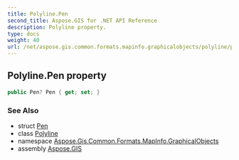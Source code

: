```yaml
---
title: Polyline.Pen
second_title: Aspose.GIS for .NET API Reference
description: Polyline property. 
type: docs
weight: 40
url: /net/aspose.gis.common.formats.mapinfo.graphicalobjects/polyline/pen/
---
```

## Polyline.Pen property

```csharp
public Pen? Pen { get; set; }
```

### See Also

* struct [Pen](../../../aspose.gis.common.formats.mapinfo.styling/pen/)
* class [Polyline](../)
* namespace [Aspose.Gis.Common.Formats.MapInfo.GraphicalObjects](../../polyline/)
* assembly [Aspose.GIS](../../../)


